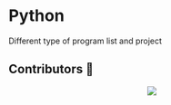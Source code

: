 # Python
Different type of program list and project

## Contributors 🦸

<p align="center">
  <a href="https://github.com/parthpandyappp/Sorting-Searching-Algorithms/graphs/contributors"><img src="https://contributors-img.web.app/image?repo=Anjan50/C-language" /></a>
</p>
